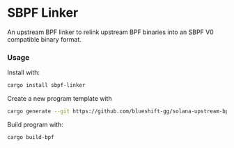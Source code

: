 # SBPF Linker

An upstream BPF linker to relink upstream BPF binaries into an SBPF V0 compatible binary format.

### Usage
Install with:
```sh
cargo install sbpf-linker
```

Create a new program template with
```sh
cargo generate --git https://github.com/blueshift-gg/solana-upstream-bpf-template
```

Build program with:
```sh
cargo build-bpf
```